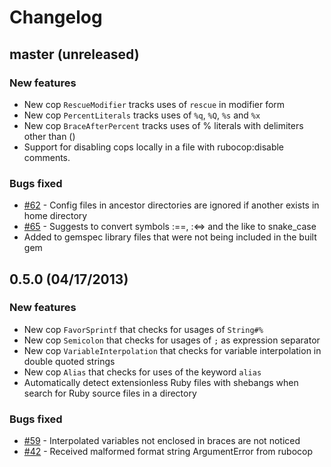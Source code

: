 # Changelog

## master (unreleased)

### New features

* New cop `RescueModifier` tracks uses of `rescue` in modifier form
* New cop `PercentLiterals` tracks uses of `%q`, `%Q`, `%s` and `%x`
* New cop `BraceAfterPercent` tracks uses of % literals with delimiters other than ()
* Support for disabling cops locally in a file with rubocop:disable comments.

### Bugs fixed

* [#62](https://github.com/bbatsov/rubocop/issues/62) - Config files in ancestor directories are ignored if another exists in home directory
* [#65](https://github.com/bbatsov/rubocop/issues/65) - Suggests to convert symbols :==, :<=> and the like to snake_case
* Added to gemspec library files that were not being included in the built gem

## 0.5.0 (04/17/2013)

### New features

* New cop `FavorSprintf` that checks for usages of `String#%`
* New cop `Semicolon` that checks for usages of `;` as expression separator
* New cop `VariableInterpolation` that checks for variable interpolation in double quoted strings
* New cop `Alias` that checks for uses of the keyword `alias`
* Automatically detect extensionless Ruby files with shebangs when search for Ruby source files in a directory

### Bugs fixed

* [#59](https://github.com/bbatsov/rubocop/issues/59) - Interpolated variables not enclosed in braces are not noticed
* [#42](https://github.com/bbatsov/rubocop/issues/42) - Received malformed format string ArgumentError from rubocop
